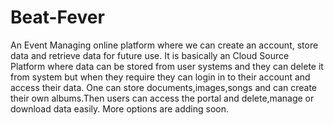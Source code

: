# Beat-Fever
An Event Managing online platform where we can create an account,
store data and retrieve data for future use.
It is basically an Cloud Source Platform where data can be stored from user systems and they can delete it from system but when they require they can login in to their account and access their data.
One can store documents,images,songs and can create their own albums.Then users can access the portal and delete,manage or download data easily.
More options are adding soon.
